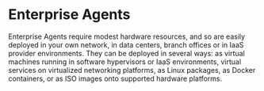 # Enterprise Agents

Enterprise Agents require modest hardware resources, and so are easily deployed in your own network, in data centers, branch offices or in IaaS provider environments. They can be deployed in several ways: as virtual machines running in software hypervisors or IaaS environments, virtual services on virtualized networking platforms, as Linux packages, as Docker containers, or as ISO images onto supported hardware platforms.
